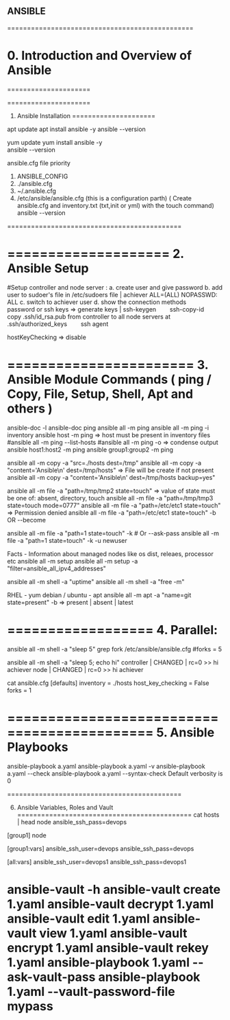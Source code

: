 ## ANSIBLE
===============================================

# 0. Introduction and Overview of Ansible
=====================

=====================
1. Ansible Installation
=====================

apt update
apt install ansible -y
ansible --version

yum update
yum install ansible -y   
ansible --version

ansible.cfg file priority
1.    ANSIBLE_CONFIG
2.    ./ansible.cfg
3.    ~/.ansible.cfg
4.    /etc/ansible/ansible.cfg (this is a configuration parth)
( Create ansible.cfg and inventory.txt (txt,init or yml) with the touch command)
ansible --version

============================================

====================
2. Ansible Setup
====================

#Setup controller and node server :
a. create user and give password
b. add user to sudoer's file in /etc/sudoers file | achiever   ALL=(ALL) NOPASSWD: ALL
c. switch to achiever user
d. show the connection methods
  password or ssh keys => generate keys | ssh-keygen
  ssh-copy-id
  copy .ssh/id_rsa.pub from controller to all node servers at .ssh/authorized_keys
  ssh agent

hostKeyChecking => disable

=======================
3. Ansible Module Commands ( ping / Copy, File, Setup, Shell, Apt and others )
=======================
ansible-doc -l
ansible-doc ping
ansible all -m ping
ansible all -m ping -i inventory
ansible host -m ping => host must be present in inventory files
#ansible all -m ping --list-hosts
#ansible all -m ping -o => condense output
ansible host1:host2 -m ping
ansible group1:group2 -m ping



ansible all -m copy -a "src=./hosts dest=/tmp"
ansible all -m copy -a "content='Ansible\n' dest=/tmp/hosts" => File will be create if not present
ansible all -m copy -a "content='Ansible\n' dest=/tmp/hosts backup=yes"

ansible all -m file -a "path=/tmp/tmp2 state=touch" => value of state must be one of: absent, directory, touch
ansible all -m file -a "path=/tmp/tmp3 state=touch mode=0777"
ansible all -m file -a "path=/etc/etc1 state=touch" => Permission denied
ansible all -m file -a "path=/etc/etc1 state=touch" -b OR --become

ansible all -m file -a "path=1 state=touch" -k  # Or --ask-pass
ansible all -m file -a "path=1 state=touch" -k -u newuser


Facts - Information about managed nodes like os dist, releaes, processor etc
ansible all -m setup
ansible all -m setup -a "filter=ansible_all_ipv4_addresses"


ansible all -m shell -a "uptime"
ansible all -m shell -a "free -m"

RHEL - yum
debian / ubuntu - apt
ansible all -m apt -a "name=git state=present" -b  => present | absent | latest


==================
4. Parallel:
==================
ansible all -m shell -a "sleep 5"
grep fork /etc/ansible/ansible.cfg
#forks          = 5

ansible all -m shell -a "sleep 5; echo hi"
controller | CHANGED | rc=0 >>
hi achiever
node | CHANGED | rc=0 >>
hi achiever

cat ansible.cfg
[defaults]
inventory      = ./hosts
host_key_checking = False
forks   = 1


============================================
5. Ansible Playbooks
============================================
ansible-playbook a.yaml
ansible-playbook a.yaml -v
ansible-playbook a.yaml --check
ansible-playbook a.yaml --syntax-check
Default verbosity is 0



============================================

6. Ansible Variables, Roles and Vault
============================================
cat hosts  | head
node ansible_ssh_pass=devops

[group1]
node

[group1:vars]
ansible_ssh_user=devops
ansible_ssh_pass=devops

[all:vars]
ansible_ssh_user=devops1
ansible_ssh_pass=devops1


ansible-vault -h
ansible-vault create 1.yaml
ansible-vault decrypt 1.yaml
ansible-vault edit 1.yaml
ansible-vault view 1.yaml
ansible-vault encrypt 1.yaml
ansible-vault rekey 1.yaml
ansible-playbook 1.yaml --ask-vault-pass
ansible-playbook 1.yaml --vault-password-file mypass
=

